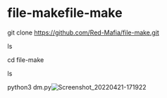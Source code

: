 # file-makefile-make

git clone https://github.com/Red-Mafia/file-make.git

ls

cd file-make

ls

python3 dm.py![Screenshot_20220421-171922](https://user-images.githubusercontent.com/99500367/164456779-f7f43ecf-d912-4d45-aff1-b931f9b4ba84.png)
